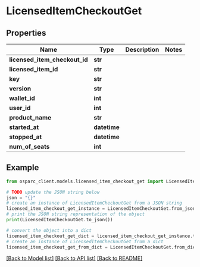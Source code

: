 # LicensedItemCheckoutGet


## Properties

Name | Type | Description | Notes
------------ | ------------- | ------------- | -------------
**licensed_item_checkout_id** | **str** |  | 
**licensed_item_id** | **str** |  | 
**key** | **str** |  | 
**version** | **str** |  | 
**wallet_id** | **int** |  | 
**user_id** | **int** |  | 
**product_name** | **str** |  | 
**started_at** | **datetime** |  | 
**stopped_at** | **datetime** |  | 
**num_of_seats** | **int** |  | 

## Example

```python
from osparc_client.models.licensed_item_checkout_get import LicensedItemCheckoutGet

# TODO update the JSON string below
json = "{}"
# create an instance of LicensedItemCheckoutGet from a JSON string
licensed_item_checkout_get_instance = LicensedItemCheckoutGet.from_json(json)
# print the JSON string representation of the object
print(LicensedItemCheckoutGet.to_json())

# convert the object into a dict
licensed_item_checkout_get_dict = licensed_item_checkout_get_instance.to_dict()
# create an instance of LicensedItemCheckoutGet from a dict
licensed_item_checkout_get_from_dict = LicensedItemCheckoutGet.from_dict(licensed_item_checkout_get_dict)
```
[[Back to Model list]](../README.md#documentation-for-models) [[Back to API list]](../README.md#documentation-for-api-endpoints) [[Back to README]](../README.md)


